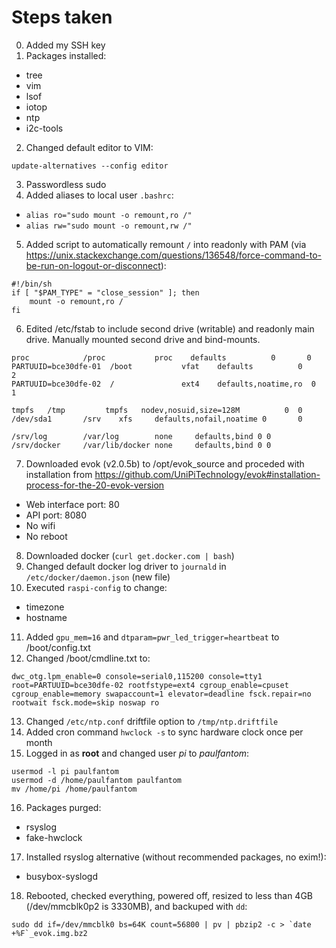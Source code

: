 # Steps taken

0. Added my SSH key
1. Packages installed:
  - tree
  - vim
  - lsof
  - iotop
  - ntp
  - i2c-tools
2. Changed default editor to VIM:
```
update-alternatives --config editor
```
3. Passwordless sudo
4. Added aliases to local user `.bashrc`:
  - `alias ro="sudo mount -o remount,ro /"`
  - `alias rw="sudo mount -o remount,rw /"`
5. Added script to automatically remount `/` into readonly with PAM (via https://unix.stackexchange.com/questions/136548/force-command-to-be-run-on-logout-or-disconnect):
```
#!/bin/sh
if [ "$PAM_TYPE" = "close_session" ]; then
	mount -o remount,ro /
fi
```
6. Edited /etc/fstab to include second drive (writable) and readonly main drive. Manually mounted second drive and bind-mounts.
```
proc            /proc           proc    defaults          0       0
PARTUUID=bce30dfe-01  /boot           vfat    defaults          0       2
PARTUUID=bce30dfe-02  /               ext4    defaults,noatime,ro  0       1

tmpfs   /tmp         tmpfs   nodev,nosuid,size=128M          0  0
/dev/sda1       /srv    xfs     defaults,nofail,noatime 0       0

/srv/log        /var/log        none     defaults,bind 0 0
/srv/docker     /var/lib/docker none     defaults,bind 0 0
```
7. Downloaded evok (v2.0.5b) to /opt/evok_source and proceded with installation from https://github.com/UniPiTechnology/evok#installation-process-for-the-20-evok-version
  - Web interface port: 80
  - API port: 8080
  - No wifi
  - No reboot
8. Downloaded docker (`curl get.docker.com | bash`)
9. Changed default docker log driver to `journald` in `/etc/docker/daemon.json` (new file)
10. Executed `raspi-config` to change:
  - timezone
  - hostname
11. Added `gpu_mem=16` and `dtparam=pwr_led_trigger=heartbeat` to /boot/config.txt
12. Changed /boot/cmdline.txt to:
```
dwc_otg.lpm_enable=0 console=serial0,115200 console=tty1 root=PARTUUID=bce30dfe-02 rootfstype=ext4 cgroup_enable=cpuset cgroup_enable=memory swapaccount=1 elevator=deadline fsck.repair=no rootwait fsck.mode=skip noswap ro
```
13. Changed `/etc/ntp.conf` driftfile option to `/tmp/ntp.driftfile`
14. Added cron command `hwclock -s` to sync hardware clock once per month
15. Logged in as **root** and changed user *pi* to *paulfantom*:
```
usermod -l pi paulfantom
usermod -d /home/paulfantom paulfantom
mv /home/pi /home/paulfantom
```
16. Packages purged:
  - rsyslog
  - fake-hwclock
17. Installed rsyslog alternative (without recommended packages, no exim!):
  - busybox-syslogd
18. Rebooted, checked everything, powered off, resized to less than 4GB (/dev/mmcblk0p2 is 3330MB), and backuped with `dd`:
```
sudo dd if=/dev/mmcblk0 bs=64K count=56800 | pv | pbzip2 -c > `date +%F`_evok.img.bz2
```
